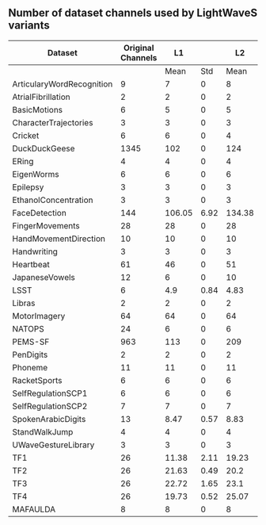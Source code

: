 ## Number of dataset channels used by LightWaveS variants

| Dataset                   | Original Channels | L1     |      | L2     |      | L1L2   |      | L1L2-1500 |      |
|---------------------------|----------|--------|------|--------|------|--------|------|-----------|------|
|                           |          | Mean   | Std  | Mean   | Std  | Mean   | Std  | Mean      | Std  |
| ArticularyWordRecognition | 9        | 7      | 0    | 8      | 0    | 7      | 0    | 7         | 0    |
| AtrialFibrillation        | 2        | 2      | 0    | 2      | 0    | 2      | 0    | 2         | 0    |
| BasicMotions              | 6        | 5      | 0    | 5      | 0    | 5      | 0    | 5         | 0    |
| CharacterTrajectories     | 3        | 3      | 0    | 3      | 0    | 3      | 0    | 3         | 0    |
| Cricket                   | 6        | 6      | 0    | 4      | 0    | 6      | 0    | 6         | 0    |
| DuckDuckGeese             | 1345     | 102    | 0    | 124    | 0    | 98     | 0    | 174       | 0    |
| ERing                     | 4        | 4      | 0    | 4      | 0    | 4      | 0    | 4         | 0    |
| EigenWorms                | 6        | 6      | 0    | 6      | 0    | 6      | 0    | 6         | 0    |
| Epilepsy                  | 3        | 3      | 0    | 3      | 0    | 2      | 0    | 3         | 0    |
| EthanolConcentration      | 3        | 3      | 0    | 3      | 0    | 3      | 0    | 3         | 0    |
| FaceDetection             | 144      | 106.05 | 6.92 | 134.38 | 2.48 | 117.78 | 6.89 | 142.87    | 1.42 |
| FingerMovements           | 28       | 28     | 0    | 28     | 0    | 28     | 0    | 28        | 0    |
| HandMovementDirection     | 10       | 10     | 0    | 10     | 0    | 10     | 0    | 10        | 0    |
| Handwriting               | 3        | 3      | 0    | 3      | 0    | 3      | 0    | 3         | 0    |
| Heartbeat                 | 61       | 46     | 0    | 51     | 0    | 42     | 0    | 58        | 0    |
| JapaneseVowels            | 12       | 6      | 0    | 10     | 0    | 4      | 0    | 10        | 0    |
| LSST                      | 6        | 4.9    | 0.84 | 4.83   | 0.69 | 4.5    | 0.97 | 5.7       | 0.46 |
| Libras                    | 2        | 2      | 0    | 2      | 0    | 2      | 0    | 2         | 0    |
| MotorImagery              | 64       | 64     | 0    | 64     | 0    | 64     | 0    | 64        | 0    |
| NATOPS                    | 24       | 6      | 0    | 6      | 0    | 6      | 0    | 6         | 0    |
| PEMS-SF                   | 963      | 113    | 0    | 209    | 0    | 132    | 0    | 300       | 0    |
| PenDigits                 | 2        | 2      | 0    | 2      | 0    | 2      | 0    | 2         | 0    |
| Phoneme                   | 11       | 11     | 0    | 11     | 0    | 11     | 0    | 11        | 0    |
| RacketSports              | 6        | 6      | 0    | 6      | 0    | 6      | 0    | 6         | 0    |
| SelfRegulationSCP1        | 6        | 6      | 0    | 6      | 0    | 6      | 0    | 6         | 0    |
| SelfRegulationSCP2        | 7        | 7      | 0    | 7      | 0    | 7      | 0    | 7         | 0    |
| SpokenArabicDigits        | 13       | 8.47   | 0.57 | 8.83   | 0.38 | 8      | 0.52 | 9.27      | 0.45 |
| StandWalkJump             | 4        | 4      | 0    | 4      | 0    | 4      | 0    | 4         | 0    |
| UWaveGestureLibrary       | 3        | 3      | 0    | 3      | 0    | 3      | 0    | 3         | 0    |
| TF1                       | 26       | 11.38  | 2.11 | 19.23  | 1.87 | 13.53  | 1.79 | 20.23     | 1.74 |
| TF2                       | 26       | 21.63  | 0.49 | 20.2   | 0.76 | 21.23  | 0.5  | 22.93     | 0.83 |
| TF3                       | 26       | 22.72  | 1.65 | 23.1   | 1.52 | 23.57  | 1.5  | 25.93     | 0.25 |
| TF4                       | 26       | 19.73  | 0.52 | 25.07  | 0.94 | 20.33  | 0.96 | 25.97     | 0.18 |
| MAFAULDA                  | 8        | 8      | 0    | 8      | 0    | 8      | 0    | 8         | 0    |